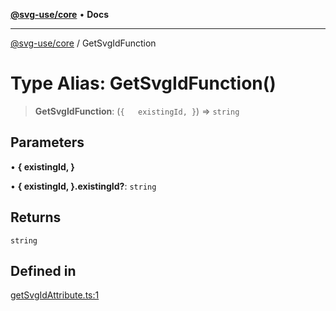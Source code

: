 [**@svg-use/core**](../README.md) • **Docs**

---

[@svg-use/core](../README.md) / GetSvgIdFunction

# Type Alias: GetSvgIdFunction()

> **GetSvgIdFunction**: (`{   existingId, }`) => `string`

## Parameters

• **\{ existingId, \}**

• **\{ existingId, \}.existingId?**: `string`

## Returns

`string`

## Defined in

[getSvgIdAttribute.ts:1](https://github.com/fpapado/svg-use/blob/cfb17d16e4effa2c9dcbf7f704dead47a35e60aa/packages/core/src/getSvgIdAttribute.ts#L1)
